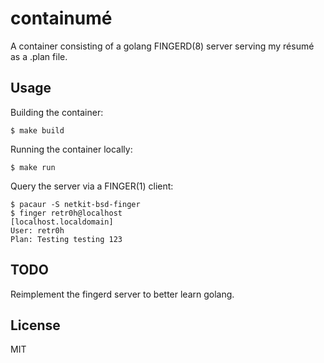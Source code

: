# containumé

A container consisting of a golang FINGERD(8) server serving
my résumé as a .plan file.

## Usage

Building the container:

    $ make build

Running the container locally:

    $ make run

Query the server via a FINGER(1) client:

    $ pacaur -S netkit-bsd-finger
    $ finger retr0h@localhost  
    [localhost.localdomain]
    User: retr0h
    Plan: Testing testing 123

## TODO

Reimplement the fingerd server to better learn golang.

## License

MIT
